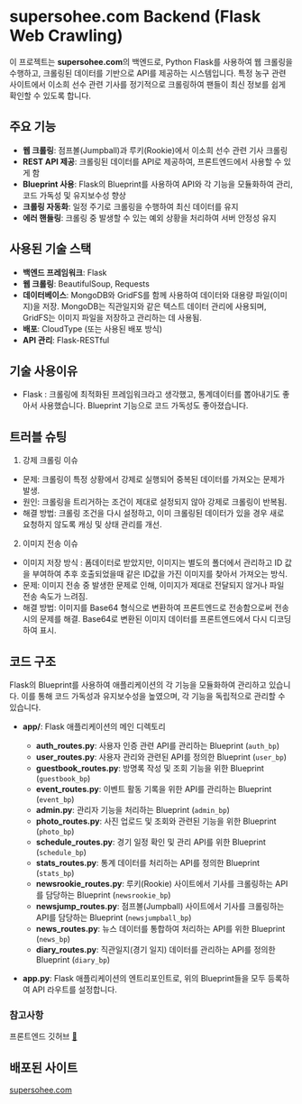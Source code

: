# supersohee.com Backend (Flask Web Crawling)

이 프로젝트는 **supersohee.com**의 백엔드로, Python Flask를 사용하여 웹 크롤링을 수행하고, 크롤링된 데이터를 기반으로 API를 제공하는 시스템입니다. 특정 농구 관련 사이트에서 이소희 선수 관련 기사를 정기적으로 크롤링하여 팬들이 최신 정보를 쉽게 확인할 수 있도록 합니다.

## 주요 기능
- **웹 크롤링**: 점프볼(Jumpball)과 루키(Rookie)에서 이소희 선수 관련 기사 크롤링
- **REST API 제공**: 크롤링된 데이터를 API로 제공하여, 프론트엔드에서 사용할 수 있게 함
- **Blueprint 사용**: Flask의 Blueprint를 사용하여 API와 각 기능을 모듈화하여 관리, 코드 가독성 및 유지보수성 향상
- **크롤링 자동화**: 일정 주기로 크롤링을 수행하여 최신 데이터를 유지
- **에러 핸들링**: 크롤링 중 발생할 수 있는 예외 상황을 처리하여 서버 안정성 유지

## 사용된 기술 스택
- **백엔드 프레임워크**: Flask
- **웹 크롤링**: BeautifulSoup, Requests
- **데이터베이스**: MongoDB와 GridFS를 함께 사용하여 데이터와 대용량 파일(이미지)을 저장. MongoDB는 직관일지와 같은 텍스트 데이터 관리에 사용되며, GridFS는 이미지 파일을 저장하고 관리하는 데 사용됨.
- **배포**: CloudType (또는 사용된 배포 방식)
- **API 관리**: Flask-RESTful

## 기술 사용이유 
- Flask : 크롤링에 최적화된 프레임워크라고 생각했고, 통계데이터를 뽑아내기도 좋아서 사용했습니다. Blueprint 기능으로 코드 가독성도 좋아졌습니다.

## 트러블 슈팅 
1. 강제 크롤링 이슈
- 문제: 크롤링이 특정 상황에서 강제로 실행되어 중복된 데이터를 가져오는 문제가 발생.
- 원인: 크롤링을 트리거하는 조건이 제대로 설정되지 않아 강제로 크롤링이 반복됨.
- 해결 방법: 크롤링 조건을 다시 설정하고, 이미 크롤링된 데이터가 있을 경우 새로 요청하지 않도록 캐싱 및 상태 관리를 개선.


2. 이미지 전송 이슈
- 이미지 저장 방식 : 폼데이터로 받았지만, 이미지는 별도의 폴더에서 관리하고 ID 값을 부여하여 추후 호출되었을때 같은 ID값을 가진 이미지를 찾아서 가져오는 방식.
- 문제: 이미지 전송 중 발생한 문제로 인해, 이미지가 제대로 전달되지 않거나 파일 전송 속도가 느려짐.
- 해결 방법: 이미지를 Base64 형식으로 변환하여 프론트엔드로 전송함으로써 전송 시의 문제를 해결. Base64로 변환된 이미지 데이터를 프론트엔드에서 다시 디코딩하여 표시.


## 코드 구조
Flask의 Blueprint를 사용하여 애플리케이션의 각 기능을 모듈화하여 관리하고 있습니다. 이를 통해 코드 가독성과 유지보수성을 높였으며, 각 기능을 독립적으로 관리할 수 있습니다.

- **app/**: Flask 애플리케이션의 메인 디렉토리
  - **auth_routes.py**: 사용자 인증 관련 API를 관리하는 Blueprint (`auth_bp`)
  - **user_routes.py**: 사용자 관리와 관련된 API를 정의한 Blueprint (`user_bp`)
  - **guestbook_routes.py**: 방명록 작성 및 조회 기능을 위한 Blueprint (`guestbook_bp`)
  - **event_routes.py**: 이벤트 활동 기록을 위한 API를 관리하는 Blueprint (`event_bp`)
  - **admin.py**: 관리자 기능을 처리하는 Blueprint (`admin_bp`)
  - **photo_routes.py**: 사진 업로드 및 조회와 관련된 기능을 위한 Blueprint (`photo_bp`)
  - **schedule_routes.py**: 경기 일정 확인 및 관리 API를 위한 Blueprint (`schedule_bp`)
  - **stats_routes.py**: 통계 데이터를 처리하는 API를 정의한 Blueprint (`stats_bp`)
  - **newsrookie_routes.py**: 루키(Rookie) 사이트에서 기사를 크롤링하는 API를 담당하는 Blueprint (`newsrookie_bp`)
  - **newsjump_routes.py**: 점프볼(Jumpball) 사이트에서 기사를 크롤링하는 API를 담당하는 Blueprint (`newsjumpball_bp`)
  - **news_routes.py**: 뉴스 데이터를 통합하여 처리하는 API를 위한 Blueprint (`news_bp`)
  - **diary_routes.py**: 직관일지(경기 일지) 데이터를 관리하는 API를 정의한 Blueprint (`diary_bp`)

- **app.py**: Flask 애플리케이션의 엔트리포인트로, 위의 Blueprint들을 모두 등록하여 API 라우트를 설정합니다.


### 참고사항

프론트엔드 깃허브
[:link:](https://github.com/superrookie8/sofanpage)

## 배포된 사이트
[supersohee.com](https://www.supersohee.com)

